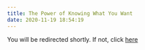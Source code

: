 ```yaml
---
title: The Power of Knowing What You Want
date: 2020-11-19 18:54:19
---
```


You will be redirected shortly. If not, click [here]("https://www.notion.so/The-Power-of-Knowing-What-You-Want-fb238e10ff4047be9765539ccfdf8bc4")

<script>
  window.location.replace("https://www.notion.so/The-Power-of-Knowing-What-You-Want-fb238e10ff4047be9765539ccfdf8bc4");
</script>